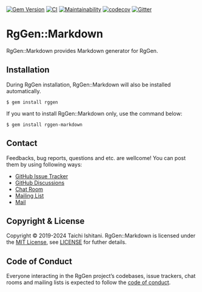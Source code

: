 [![Gem Version](https://badge.fury.io/rb/rggen-markdown.svg)](https://badge.fury.io/rb/rggen-markdown)
[![CI](https://github.com/rggen/rggen-markdown/workflows/CI/badge.svg)](https://github.com/rggen/rggen-markdown/actions?query=workflow%3ACI)
[![Maintainability](https://api.codeclimate.com/v1/badges/5bbd7d84fefb30c5ee9a/maintainability)](https://codeclimate.com/github/rggen/rggen-markdown/maintainability)
[![codecov](https://codecov.io/gh/rggen/rggen-markdown/branch/master/graph/badge.svg)](https://codecov.io/gh/rggen/rggen-markdown)
[![Gitter](https://badges.gitter.im/rggen/rggen.svg)](https://gitter.im/rggen/rggen?utm_source=badge&utm_medium=badge&utm_campaign=pr-badge)

# RgGen::Markdown

RgGen::Markdown provides Markdown generator for RgGen.

## Installation

During RgGen installation, RgGen::Markdown will also be installed automatically.

```
$ gem install rggen
```

If you want to install RgGen::Markdown only, use the command below:

```
$ gem install rggen-markdown
```

## Contact

Feedbacks, bug reports, questions and etc. are wellcome! You can post them by using following ways:

* [GitHub Issue Tracker](https://github.com/rggen/rggen/issues)
* [GitHub Discussions](https://github.com/rggen/rggen/discussions)
* [Chat Room](https://gitter.im/rggen/rggen)
* [Mailing List](https://groups.google.com/d/forum/rggen)
* [Mail](mailto:rggen@googlegroups.com)

## Copyright & License

Copyright &copy; 2019-2024 Taichi Ishitani. RgGen::Markdown is licensed under the [MIT License](https://opensource.org/licenses/MIT), see [LICENSE](LICENSE) for futher details.

## Code of Conduct

Everyone interacting in the RgGen project’s codebases, issue trackers, chat rooms and mailing lists is expected to follow the [code of conduct](https://github.com/rggen/rggen-markdown/blob/master/CODE_OF_CONDUCT.md).
